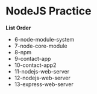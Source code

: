 # NodeJS Practice

**List Order**

- 6-node-module-system
- 7-node-core-module
- 8-npm
- 9-contact-app
- 10-contact-app2
- 11-nodejs-web-server
- 12-nodejs-web-server
- 13-express-web-server
